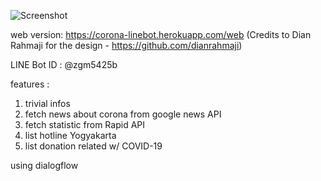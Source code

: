 ![Screenshot](blob:https://web.whatsapp.com/73ab4e32-bde9-4c25-9693-c7f8748a862e)


web version: https://corona-linebot.herokuapp.com/web (Credits to Dian Rahmaji for the design - https://github.com/dianrahmaji)

LINE Bot ID : @zgm5425b

features :
1. trivial infos
2. fetch news about corona from google news API
3. fetch statistic from Rapid API
4. list hotline Yogyakarta
5. list donation related w/ COVID-19

using dialogflow
